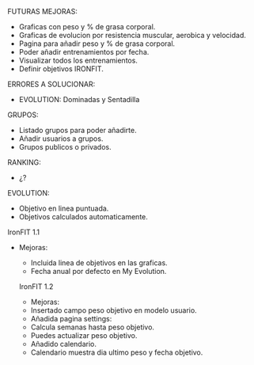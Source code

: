 FUTURAS MEJORAS:

  - Graficas con peso y % de grasa corporal.
  - Graficas de evolucion por resistencia muscular, aerobica y velocidad.
  - Pagina para añadir peso y % de grasa corporal.
  - Poder añadir entrenamientos por fecha.
  - Visualizar todos los entrenamientos.
  - Definir objetivos IRONFIT.
  
  ERRORES A SOLUCIONAR:
  
  - EVOLUTION: Dominadas y Sentadilla

  GRUPOS:
  
  - Listado grupos para poder añadirte.
  - Añadir usuarios a grupos.
  - Grupos publicos o privados.
  
  RANKING:
  
  - ¿?
  
  EVOLUTION:
  
  - Objetivo en linea puntuada.
  - Objetivos calculados automaticamente.


IronFIT 1.1

- Mejoras:
  - Incluida linea de objetivos en las graficas.
  - Fecha anual por defecto en My Evolution.
  
  IronFIT 1.2
  
  - Mejoras:
   - Insertado campo peso objetivo en modelo usuario.
   - Añadida pagina settings:
    - Calcula semanas hasta peso objetivo.
    - Puedes actualizar peso objetivo.
    - Añadido calendario.
    - Calendario muestra dia ultimo peso y fecha objetivo.
